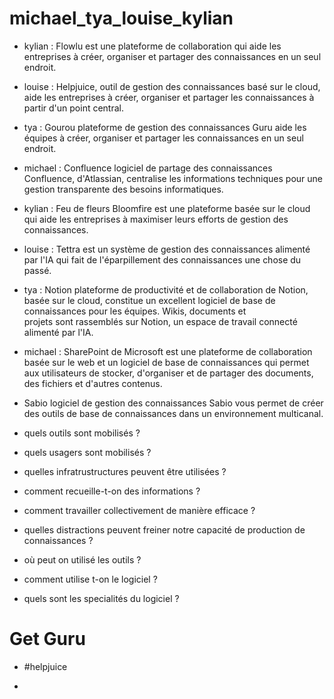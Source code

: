 # michael_tya_louise_kylian

- kylian : Flowlu est une plateforme de collaboration qui aide les entreprises à créer, organiser et partager des connaissances en un seul endroit.
- louise : Helpjuice, outil de gestion des connaissances basé sur le cloud, aide les entreprises à créer, organiser et partager les connaissances à partir d'un point central.
- tya : Gourou plateforme de gestion des connaissances Guru aide les équipes à créer, organiser et partager les connaissances en un seul endroit.
- michael : Confluence logiciel de partage des connaissances Confluence, d'Atlassian, centralise les informations techniques pour une gestion transparente des besoins informatiques.
- kylian : Feu de fleurs Bloomfire est une plateforme basée sur le cloud qui aide les entreprises à maximiser leurs efforts de gestion des connaissances.
- louise : Tettra est un système de gestion des connaissances alimenté par l'IA qui fait de l'éparpillement des connaissances une chose du passé.
- tya : Notion plateforme de productivité et de collaboration de Notion, basée sur le cloud, constitue un excellent logiciel de base de connaissances pour les équipes. Wikis, documents et     
  projets sont rassemblés sur Notion, un espace de travail connecté alimenté par l'IA.
- michael : SharePoint de Microsoft est une plateforme de collaboration basée sur le web et un logiciel de base de connaissances qui permet aux utilisateurs de stocker, d'organiser et de partager 
  des documents, des fichiers et d'autres contenus.
- Sabio logiciel de gestion des connaissances Sabio vous permet de créer des outils de base de connaissances dans un environnement multicanal.



- quels outils sont mobilisés ?
- quels usagers sont mobilisés ? 
- quelles infratrustructures peuvent être utilisées ?
- comment recueille-t-on des informations ?
- comment travailler collectivement de manière efficace ?
- quelles distractions peuvent freiner notre capacité de production de connaissances ?
- où peut on utilisé les outils ?
- comment utilise t-on le logiciel ?
- quels sont les specialités du logiciel ?


# Get Guru

- #helpjuice

- 

